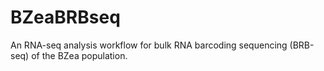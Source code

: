 # BZeaBRBseq
An RNA-seq analysis workflow for bulk RNA barcoding sequencing (BRB-seq) of the BZea population.
